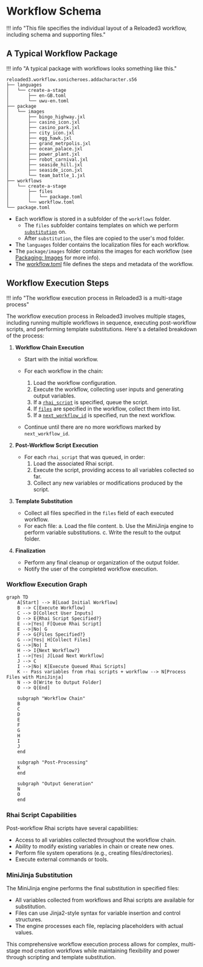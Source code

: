 # Workflow Schema

!!! info "This file specifies the individual layout of a Reloaded3 workflow, including schema and supporting files."

## A Typical Workflow Package

!!! info "A typical package with workflows looks something like this."

```
reloaded3.workflow.sonicheroes.addacharacter.s56
├── languages
│   └── create-a-stage
│       ├── en-GB.toml
│       └── uwu-en.toml
├── package
│   └── images
│       ├── bingo_highway.jxl
│       ├── casino_icon.jxl
│       ├── casino_park.jxl
│       ├── city_icon.jxl
│       ├── egg_hawk.jxl
│       ├── grand_metrpolis.jxl
│       ├── ocean_palace.jxl
│       ├── power_plant.jxl
│       ├── robot_carnival.jxl
│       ├── seaside_hill.jxl
│       ├── seaside_icon.jxl
│       └── team_battle_1.jxl
├── workflows
│   └── create-a-stage
│       ├── files
│       │   └── package.toml
│       └── workflow.toml
└── package.toml
```

- Each workflow is stored in a subfolder of the `workflows` folder.
    - The `files` subfolder contains templates on which we perform [`substitution`][substitution] on.
    - After `substitution`, the files are copied to the user's mod folder.
- The `languages` folder contains the localization files for each workflow.
- The `package/images` folder contains the images for each workflow (see [Packaging: Images][packaging-images] for more info).
- The [workflow.toml][workflow-toml] file defines the steps and metadata of the workflow.

## Workflow Execution Steps

!!! info "The workflow execution process in Reloaded3 is a multi-stage process"

The workflow execution process in Reloaded3 involves multiple stages, including running multiple
workflows in sequence, executing post-workflow scripts, and performing template substitutions.
Here's a detailed breakdown of the process:

1. **Workflow Chain Execution**
    - Start with the initial workflow.
    - For each workflow in the chain:

        1. Load the workflow configuration.
        2. Execute the workflow, collecting user inputs and generating output variables.
        3. If a [`rhai_script`][metadata-section] is specified, queue the script.
        4. If [`files`][metadata-section] are specified in the workflow, collect them into list.
        5. If a [`next_workflow_id`][next-workflow] is specified, run the next workflow.

    - Continue until there are no more workflows marked by `next_workflow_id`.

2. **Post-Workflow Script Execution**
    - For each `rhai_script` that was queued, in order:
        1. Load the associated Rhai script.
        2. Execute the script, providing access to all variables collected so far.
        3. Collect any new variables or modifications produced by the script.

3. **Template Substitution**
    - Collect all files specified in the `files` field of each executed workflow.
    - For each file:
        a. Load the file content.
        b. Use the MiniJinja engine to perform variable substitutions.
        c. Write the result to the output folder.

4. **Finalization**
    - Perform any final cleanup or organization of the output folder.
    - Notify the user of the completed workflow execution.

### Workflow Execution Graph

```mermaid
graph TD
    A[Start] --> B[Load Initial Workflow]
    B --> C[Execute Workflow]
    C --> D[Collect User Inputs]
    D --> E{Rhai Script Specified?}
    E -->|Yes| F[Queue Rhai Script]
    E -->|No| G
    F --> G{Files Specified?}
    G -->|Yes| H[Collect Files]
    G -->|No| I
    H --> I{Next Workflow?}
    I -->|Yes| J[Load Next Workflow]
    J --> C
    I -->|No| K[Execute Queued Rhai Scripts]
    K -- Pass variables from rhai scripts + workflow --> N[Process Files with MiniJinja]
    N --> O[Write to Output Folder]
    O --> Q[End]

    subgraph "Workflow Chain"
    B
    C
    D
    E
    F
    G
    H
    I
    J
    end

    subgraph "Post-Processing"
    K
    end

    subgraph "Output Generation"
    N
    O
    end
```

### Rhai Script Capabilities

Post-workflow Rhai scripts have several capabilities:

- Access to all variables collected throughout the workflow chain.
- Ability to modify existing variables in chain or create new ones.
- Perform file system operations (e.g., creating files/directories).
- Execute external commands or tools.

### MiniJinja Substitution

The MiniJinja engine performs the final substitution in specified files:

- All variables collected from workflows and Rhai scripts are available for substitution.
- Files can use Jinja2-style syntax for variable insertion and control structures.
- The engine processes each file, replacing placeholders with actual values.

This comprehensive workflow execution process allows for complex, multi-stage mod creation
workflows while maintaining flexibility and power through scripting and template substitution.

[workflow-toml]: ./Schema.md
[packaging-images]: ../../Packaging/About.md#images
[substitution]: ./Templates.md#substitution
[scripting]: ./Scripting.md
[schema]: ./Schema.md
[next-workflow]: ./Schema.md#next-workflow
[metadata-section]: ./Schema.md#metadata-section